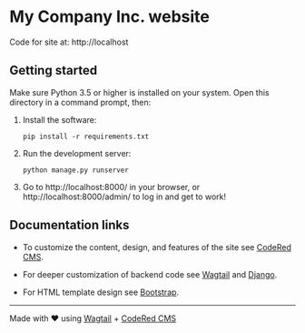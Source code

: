 # My Company Inc. website

Code for site at: http://localhost


## Getting started

Make sure Python 3.5 or higher is installed on your system.
Open this directory in a command prompt, then:

1. Install the software:
   ```
   pip install -r requirements.txt
   ```

2. Run the development server:
   ```
   python manage.py runserver
   ```

3. Go to http://localhost:8000/ in your browser, or http://localhost:8000/admin/
   to log in and get to work!

## Documentation links

* To customize the content, design, and features of the site see
  [CodeRed CMS](https://docs.coderedcorp.com/cms/).

* For deeper customization of backend code see
  [Wagtail](http://docs.wagtail.io/) and
  [Django](https://docs.djangoproject.com/).

* For HTML template design see [Bootstrap](https://getbootstrap.com/).

---

Made with ♥ using [Wagtail](https://wagtail.io/) +
[CodeRed CMS](https://www.coderedcorp.com/cms/)
